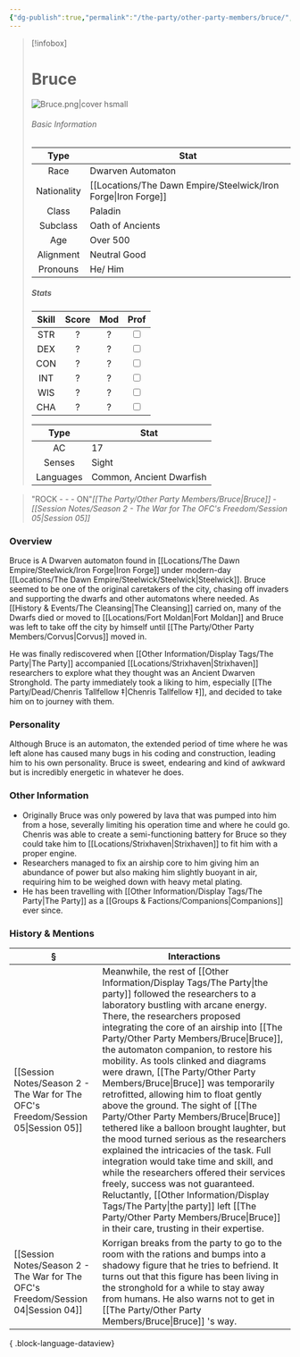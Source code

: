 ```yaml
---
{"dg-publish":true,"permalink":"/the-party/other-party-members/bruce/","updated":"2025-06-10T19:10:33.849+01:00"}
---
```



> [!infobox]
> 
> # Bruce
> ![Bruce.png|cover hsmall](/img/user/Admin/Attachments/Bruce.png)
> ###### Basic Information
> 
>  Type | Stat |
> :----: | --- |
>  Race | Dwarven Automaton |
>  Nationality | [[Locations/The Dawn Empire/Steelwick/Iron Forge\|Iron Forge]] |
>  Class | Paladin |
>  Subclass | Oath of Ancients |
>  Age | Over 500 |
>  Alignment | Neutral Good |
>  Pronouns | He/ Him |
>  ##### Stats
> Skill | Score | Mod | Prof |
> :---: | :---: | :---: | :---: |
>  STR | ? | ? | <input type="checkbox" unchecked> |
>  DEX | ? | ? |  <input type="checkbox" unchecked> |
>  CON | ? | ? | <input type="checkbox" unchecked> |
>  INT | ? | ? | <input type="checkbox" unchecked>|
>  WIS | ? | ? | <input type="checkbox" unchecked> |
>  CHA | ? | ? | <input type="checkbox" unchecked> |
>  
>Type | Stat |
>:---: | --- |
>AC | 17 |
>Senses | Sight |
>Languages | Common, Ancient Dwarfish|

 > "ROCK - - - ON"<cite>[[The Party/Other Party Members/Bruce\|Bruce]] - [[Session Notes/Season 2 - The War for The OFC's Freedom/Session 05\|Session 05]]</cite>
 
 
### Overview
Bruce is A Dwarven automaton found in [[Locations/The Dawn Empire/Steelwick/Iron Forge\|Iron Forge]] under modern-day [[Locations/The Dawn Empire/Steelwick/Steelwick\|Steelwick]]. Bruce seemed to be one of the original caretakers of the city, chasing off invaders and supporting the dwarfs and other automatons where needed. As [[History & Events/The Cleansing\|The Cleansing]] carried on, many of the Dwarfs died or moved to [[Locations/Fort Moldan\|Fort Moldan]] and Bruce was left to take off the city by himself until [[The Party/Other Party Members/Corvus\|Corvus]] moved in.

He was finally rediscovered when [[Other Information/Display Tags/The Party\|The Party]] accompanied [[Locations/Strixhaven\|Strixhaven]] researchers to explore what they thought was an Ancient Dwarven Stronghold. The party immediately took a liking to him, especially [[The Party/Dead/Chenris Tallfellow ‡\|Chenris Tallfellow ‡]],  and decided to take him on to journey with them. 

### Personality
Although Bruce is an automaton, the extended period of time where he was left alone has caused many bugs in his coding and construction, leading him to his own personality. Bruce is sweet, endearing and kind of awkward but is incredibly energetic in whatever he does.

### Other Information
- Originally Bruce was only powered by lava that was pumped into him from a hose, severally limiting his operation time and where he could go. Chenris was able to create a semi-functioning battery for Bruce so they could take him to [[Locations/Strixhaven\|Strixhaven]] to fit him with a proper engine. 
- Researchers managed to fix an airship core to him giving him an abundance of power but also making him slightly buoyant in air, requiring him to be weighed down with heavy metal plating. 
- He has been travelling with [[Other Information/Display Tags/The Party\|The Party]] as a [[Groups & Factions/Companions\|Companions]] ever since.

### History & Mentions
| §                                                                                    | Interactions                                                                                                                                                                                                                                                                                                                                                                                                                                                                                                                                                                                                                                                                                                                                                  |
| ------------------------------------------------------------------------------------ | ------------------------------------------------------------------------------------------------------------------------------------------------------------------------------------------------------------------------------------------------------------------------------------------------------------------------------------------------------------------------------------------------------------------------------------------------------------------------------------------------------------------------------------------------------------------------------------------------------------------------------------------------------------------------------------------------------------------------------------------------------------- |
| [[Session Notes/Season 2 - The War for The OFC's Freedom/Session 05\|Session 05]] | Meanwhile, the rest of [[Other Information/Display Tags/The Party\|the party]] followed the researchers to a laboratory bustling with arcane energy. There, the researchers proposed integrating the core of an airship into [[The Party/Other Party Members/Bruce\|Bruce]], the automaton companion, to restore his mobility. As tools clinked and diagrams were drawn, [[The Party/Other Party Members/Bruce\|Bruce]] was temporarily retrofitted, allowing him to float gently above the ground. The sight of [[The Party/Other Party Members/Bruce\|Bruce]] tethered like a balloon brought laughter, but the mood turned serious as the researchers explained the intricacies of the task. Full integration would take time and skill, and while the researchers offered their services freely, success was not guaranteed. Reluctantly, [[Other Information/Display Tags/The Party\|the party]] left [[The Party/Other Party Members/Bruce\|Bruce]] in their care, trusting in their expertise. |
| [[Session Notes/Season 2 - The War for The OFC's Freedom/Session 04\|Session 04]] | Korrigan breaks from the party to go to the room with the rations and bumps into a shadowy figure that he tries to befriend. It turns out that this figure has been living in the stronghold for a while to stay away from humans. He also warns not to get in [[The Party/Other Party Members/Bruce\|Bruce]] 's way.                                                                                                                                                                                                                                                                                                                                                                                                                                                                              |

{ .block-language-dataview}